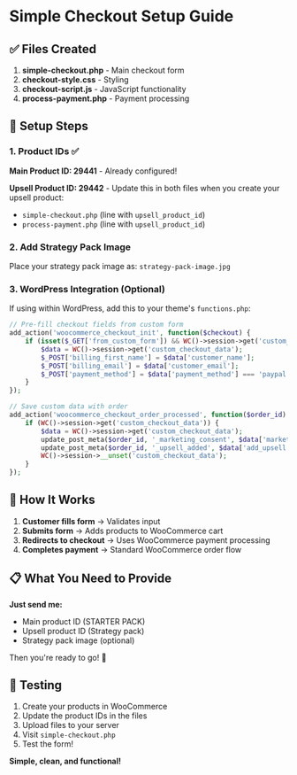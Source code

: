 # Simple Checkout Setup Guide

## ✅ Files Created
1. **simple-checkout.php** - Main checkout form
2. **checkout-style.css** - Styling 
3. **checkout-script.js** - JavaScript functionality
4. **process-payment.php** - Payment processing

## 🔧 Setup Steps

### 1. Product IDs ✅
**Main Product ID: 29441** - Already configured!

**Upsell Product ID: 29442** - Update this in both files when you create your upsell product:
- `simple-checkout.php` (line with `upsell_product_id`)  
- `process-payment.php` (line with `upsell_product_id`)

### 2. Add Strategy Pack Image
Place your strategy pack image as: `strategy-pack-image.jpg`

### 3. WordPress Integration (Optional)
If using within WordPress, add this to your theme's `functions.php`:

```php
// Pre-fill checkout fields from custom form
add_action('woocommerce_checkout_init', function($checkout) {
    if (isset($_GET['from_custom_form']) && WC()->session->get('custom_checkout_data')) {
        $data = WC()->session->get('custom_checkout_data');
        $_POST['billing_first_name'] = $data['customer_name'];
        $_POST['billing_email'] = $data['customer_email'];
        $_POST['payment_method'] = $data['payment_method'] === 'paypal' ? 'paypal' : 'stripe';
    }
});

// Save custom data with order
add_action('woocommerce_checkout_order_processed', function($order_id) {
    if (WC()->session->get('custom_checkout_data')) {
        $data = WC()->session->get('custom_checkout_data');
        update_post_meta($order_id, '_marketing_consent', $data['marketing_consent']);
        update_post_meta($order_id, '_upsell_added', $data['add_upsell']);
        WC()->session->__unset('custom_checkout_data');
    }
});
```

## 🚀 How It Works

1. **Customer fills form** → Validates input
2. **Submits form** → Adds products to WooCommerce cart
3. **Redirects to checkout** → Uses WooCommerce payment processing
4. **Completes payment** → Standard WooCommerce order flow

## 📋 What You Need to Provide

**Just send me:**
- Main product ID (STARTER PACK)
- Upsell product ID (Strategy pack)
- Strategy pack image (optional)

Then you're ready to go! 🎉

## 🔄 Testing

1. Create your products in WooCommerce
2. Update the product IDs in the files
3. Upload files to your server
4. Visit `simple-checkout.php`
5. Test the form!

**Simple, clean, and functional!**